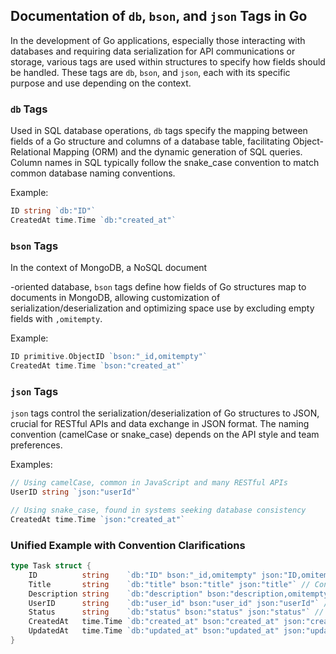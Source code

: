 ## Documentation of `db`, `bson`, and `json` Tags in Go

In the development of Go applications, especially those interacting with databases and requiring data serialization for API communications or storage, various tags are used within structures to specify how fields should be handled. These tags are `db`, `bson`, and `json`, each with its specific purpose and use depending on the context.

### `db` Tags

Used in SQL database operations, `db` tags specify the mapping between fields of a Go structure and columns of a database table, facilitating Object-Relational Mapping (ORM) and the dynamic generation of SQL queries. Column names in SQL typically follow the snake_case convention to match common database naming conventions.

Example:
```go
ID string `db:"ID"`
CreatedAt time.Time `db:"created_at"`
```

### `bson` Tags

In the context of MongoDB, a NoSQL document

-oriented database, `bson` tags define how fields of Go structures map to documents in MongoDB, allowing customization of serialization/deserialization and optimizing space use by excluding empty fields with `,omitempty`.

Example:
```go
ID primitive.ObjectID `bson:"_id,omitempty"`
CreatedAt time.Time `bson:"created_at"`
```

### `json` Tags

`json` tags control the serialization/deserialization of Go structures to JSON, crucial for RESTful APIs and data exchange in JSON format. The naming convention (camelCase or snake_case) depends on the API style and team preferences.

Examples:
```go
// Using camelCase, common in JavaScript and many RESTful APIs
UserID string `json:"userId"`

// Using snake_case, found in systems seeking database consistency
CreatedAt time.Time `json:"created_at"`
```

### Unified Example with Convention Clarifications

```go
type Task struct {
    ID          string    `db:"ID" bson:"_id,omitempty" json:"ID,omitempty"` // snake_case in `db` and `bson`, camelCase in `json`
    Title       string    `db:"title" bson:"title" json:"title"` // Consistency across tags
    Description string    `db:"description" bson:"description,omitempty" json:"description,omitempty"` // Omit if empty
    UserID      string    `db:"user_id" bson:"user_id" json:"userId"` // snake_case in `db` and `bson`, camelCase in `json`
    Status      string    `db:"status" bson:"status" json:"status"` // Consistency across tags
    CreatedAt   time.Time `db:"created_at" bson:"created_at" json:"createdAt"` // snake_case in `db` and `bson`, camelCase in `json`
    UpdatedAt   time.Time `db:"updated_at" bson:"updated_at" json:"updatedAt"` // snake_case in `db` and `bson`, camelCase in `json`
}
```